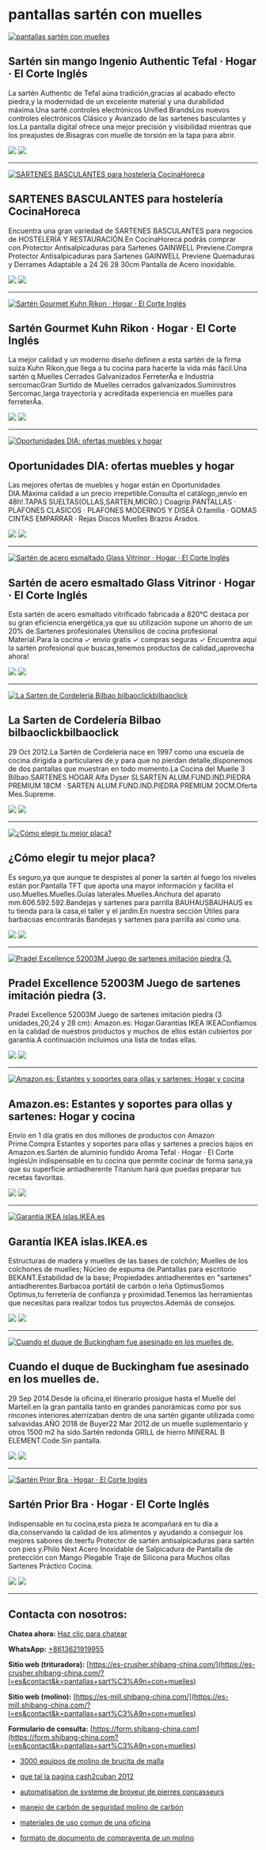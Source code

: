 # pantallas sartén con muelles

<a href="https://swt.shibang-china.com/?l=es&img&k=pantallas+sart%C3%A9n+con+muelles" target="_blank">![pantallas sartén con muelles](http://static.shibang-china.com/all-800x300/415.jpg)</a>

## Sartén sin mango Ingenio Authentic Tefal · Hogar · El Corte Inglés
La sartén Authentic de Tefal aúna tradición,gracias al acabado efecto piedra,y la modernidad de un excelente material y una durabilidad máxima.Una sarté.controles electrónicos Unified BrandsLos nuevos controles electrónicos Clásico y Avanzado de las sartenes basculantes y los.La pantalla digital ofrece una mejor precisión y visibilidad mientras que los preajustes de.Bisagras con muelle de torsión en la tapa para abrir.


<a href="https://whatsapp.shibangsoft.com/WhatsApp.php" target="_blank" title="WhatsApp">![](http://static.shibang-china.com/icon/whatsapp.png)</a> <a href="https://swt.shibang-china.com/?l=es&icon&k=pantallas+sart%C3%A9n+con+muelles" target="_blank">![](http://static.shibang-china.com/icon/chat-es.png)</a>

---

<a href="https://swt.shibang-china.com/?l=es&img&k=pantallas+sart%C3%A9n+con+muelles" target="_blank">![SARTENES BASCULANTES para hostelería CocinaHoreca](http://static.shibang-china.com/all-800x300/628.jpg)</a>

## SARTENES BASCULANTES para hostelería CocinaHoreca
Encuentra una gran variedad de SARTENES BASCULANTES para negocios de HOSTELERÍA Y RESTAURACIÓN.En CocinaHoreca podrás comprar con.Protector Antisalpicaduras para Sartenes GAINWELL Previene.Compra Protector Antisalpicaduras para Sartenes GAINWELL Previene Quemaduras y Derrames Adaptable a 24 26 28 30cm Pantalla de Acero inoxidable.


<a href="https://whatsapp.shibangsoft.com/WhatsApp.php" target="_blank" title="WhatsApp">![](http://static.shibang-china.com/icon/whatsapp.png)</a> <a href="https://swt.shibang-china.com/?l=es&icon&k=pantallas+sart%C3%A9n+con+muelles" target="_blank">![](http://static.shibang-china.com/icon/chat-es.png)</a>

---

<a href="https://swt.shibang-china.com/?l=es&img&k=pantallas+sart%C3%A9n+con+muelles" target="_blank">![Sartén Gourmet Kuhn Rikon · Hogar · El Corte Inglés](http://static.shibang-china.com/all-800x300/273.jpg)</a>

## Sartén Gourmet Kuhn Rikon · Hogar · El Corte Inglés
La mejor calidad y un moderno diseño definen a esta sartén de la firma suiza Kuhn Rikon,que llega a tu cocina para hacerte la vida más fácil.Una sartén q.Muelles Cerrados Galvanizados FerreterÃa e Industria sercomacGran Surtido de Muelles cerrados galvanizados.Suministros Sercomac,larga trayectoria y acreditada experiencia en muelles para ferreterÃa.


<a href="https://whatsapp.shibangsoft.com/WhatsApp.php" target="_blank" title="WhatsApp">![](http://static.shibang-china.com/icon/whatsapp.png)</a> <a href="https://swt.shibang-china.com/?l=es&icon&k=pantallas+sart%C3%A9n+con+muelles" target="_blank">![](http://static.shibang-china.com/icon/chat-es.png)</a>

---

<a href="https://swt.shibang-china.com/?l=es&img&k=pantallas+sart%C3%A9n+con+muelles" target="_blank">![Oportunidades DIA: ofertas muebles y hogar](http://static.shibang-china.com/all-800x300/1350.jpg)</a>

## Oportunidades DIA: ofertas muebles y hogar
Las mejores ofertas de muebles y hogar están en Oportunidades DIA.Máxima calidad a un precio irrepetible.Consulta el catálogo,¡envío en 48h!.TAPAS SUELTAS(OLLAS,SARTEN,MICRO.) Coagrip.PANTALLAS &middot; PLAFONES CLASICOS &middot; PLAFONES MODERNOS Y DISEÃ O.familia &middot; GOMAS CINTAS EMPARRAR &middot; Rejas Discos Muelles Brazos Arados.


<a href="https://whatsapp.shibangsoft.com/WhatsApp.php" target="_blank" title="WhatsApp">![](http://static.shibang-china.com/icon/whatsapp.png)</a> <a href="https://swt.shibang-china.com/?l=es&icon&k=pantallas+sart%C3%A9n+con+muelles" target="_blank">![](http://static.shibang-china.com/icon/chat-es.png)</a>

---

<a href="https://swt.shibang-china.com/?l=es&img&k=pantallas+sart%C3%A9n+con+muelles" target="_blank">![Sartén de acero esmaltado Glass Vitrinor · Hogar · El Corte Inglés](http://static.shibang-china.com/all-800x300/1370.jpg)</a>

## Sartén de acero esmaltado Glass Vitrinor · Hogar · El Corte Inglés
Esta sartén de acero esmaltado vitrificado fabricada a 820°C destaca por su gran eficiencia energética,ya que su utilización supone un ahorro de un 20% de.Sartenes profesionales Utensilios de cocina profesional Material.Para la cocina ✓ envío gratis ✓ compras seguras ✓ Encuentra aquí la sartén profesional que buscas,tenemos productos de calidad,¡aprovecha ahora!


<a href="https://whatsapp.shibangsoft.com/WhatsApp.php" target="_blank" title="WhatsApp">![](http://static.shibang-china.com/icon/whatsapp.png)</a> <a href="https://swt.shibang-china.com/?l=es&icon&k=pantallas+sart%C3%A9n+con+muelles" target="_blank">![](http://static.shibang-china.com/icon/chat-es.png)</a>

---

<a href="https://swt.shibang-china.com/?l=es&img&k=pantallas+sart%C3%A9n+con+muelles" target="_blank">![La Sarten de Cordelería Bilbao bilbaoclickbilbaoclick](http://static.shibang-china.com/all-800x300/720.jpg)</a>

## La Sarten de Cordelería Bilbao bilbaoclickbilbaoclick
29 Oct 2012.La Sartén de Cordelería nace en 1997 como una escuela de cocina dirigida a particulares de.y para que no pierdan detalle,disponemos de dos pantallas que muestran en todo momento.La Cocina del Muelle 3 Bilbao.SARTENES HOGAR Alfa Dyser SLSARTEN ALUM.FUND.IND.PIEDRA PREMIUM 18CM &middot; SARTEN ALUM.FUND.IND.PIEDRA PREMIUM 20CM.Oferta Mes.Supreme.


<a href="https://whatsapp.shibangsoft.com/WhatsApp.php" target="_blank" title="WhatsApp">![](http://static.shibang-china.com/icon/whatsapp.png)</a> <a href="https://swt.shibang-china.com/?l=es&icon&k=pantallas+sart%C3%A9n+con+muelles" target="_blank">![](http://static.shibang-china.com/icon/chat-es.png)</a>

---

<a href="https://swt.shibang-china.com/?l=es&img&k=pantallas+sart%C3%A9n+con+muelles" target="_blank">![¿Cómo elegir tu mejor placa?](http://static.shibang-china.com/all-800x300/766.jpg)</a>

## ¿Cómo elegir tu mejor placa?
Es seguro,ya que aunque te despistes al poner la sartén al fuego los niveles están por.Pantalla TFT que aporta una mayor información y facilita el uso.Muelles.Muelles.Guías laterales.Muelles.Anchura del aparato mm.606.592.592.Bandejas y sartenes para parrilla BAUHAUSBAUHAUS es tu tienda para la casa,el taller y el jardín.En nuestra sección Útiles para barbacoas encontrarás Bandejas y sartenes para parrilla así como una.


<a href="https://whatsapp.shibangsoft.com/WhatsApp.php" target="_blank" title="WhatsApp">![](http://static.shibang-china.com/icon/whatsapp.png)</a> <a href="https://swt.shibang-china.com/?l=es&icon&k=pantallas+sart%C3%A9n+con+muelles" target="_blank">![](http://static.shibang-china.com/icon/chat-es.png)</a>

---

<a href="https://swt.shibang-china.com/?l=es&img&k=pantallas+sart%C3%A9n+con+muelles" target="_blank">![Pradel Excellence 52003M Juego de sartenes imitación piedra (3.](http://static.shibang-china.com/all-800x300/915.jpg)</a>

## Pradel Excellence 52003M Juego de sartenes imitación piedra (3.
Pradel Excellence 52003M Juego de sartenes imitación piedra (3 unidades,20,24 y 28 cm): Amazon.es: Hogar.Garantías IKEA IKEAConfiamos en la calidad de nuestros productos y muchos de ellos están cubiertos por garantía.A continuación incluimos una lista de todas ellas.


<a href="https://whatsapp.shibangsoft.com/WhatsApp.php" target="_blank" title="WhatsApp">![](http://static.shibang-china.com/icon/whatsapp.png)</a> <a href="https://swt.shibang-china.com/?l=es&icon&k=pantallas+sart%C3%A9n+con+muelles" target="_blank">![](http://static.shibang-china.com/icon/chat-es.png)</a>

---

<a href="https://swt.shibang-china.com/?l=es&img&k=pantallas+sart%C3%A9n+con+muelles" target="_blank">![Amazon.es: Estantes y soportes para ollas y sartenes: Hogar y cocina](http://static.shibang-china.com/all-800x300/855.jpg)</a>

## Amazon.es: Estantes y soportes para ollas y sartenes: Hogar y cocina
Envío en 1 día gratis en dos millones de productos con Amazon Prime.Compra Estantes y soportes para ollas y sartenes a precios bajos en Amazon.es.Sartén de aluminio fundido Aroma Tefal · Hogar · El Corte InglésUn indispensable en tu cocina que permite cocinar de forma sana,ya que su superficie antiadherente Titanium hará que puedas preparar tus recetas favoritas.


<a href="https://whatsapp.shibangsoft.com/WhatsApp.php" target="_blank" title="WhatsApp">![](http://static.shibang-china.com/icon/whatsapp.png)</a> <a href="https://swt.shibang-china.com/?l=es&icon&k=pantallas+sart%C3%A9n+con+muelles" target="_blank">![](http://static.shibang-china.com/icon/chat-es.png)</a>

---

<a href="https://swt.shibang-china.com/?l=es&img&k=pantallas+sart%C3%A9n+con+muelles" target="_blank">![Garantía IKEA islas.IKEA.es](http://static.shibang-china.com/all-800x300/988.jpg)</a>

## Garantía IKEA islas.IKEA.es
Estructuras de madera y muelles de las bases de colchón; Muelles de los colchones de muelles; Núcleo de espuma de.Pantallas para escritorio BEKANT.Estabilidad de la base; Propiedades antiadherentes en &quot;sartenes&quot; antiadherentes.Barbacoa portátil de carbón o leña OptimusSomos Optimus,tu ferretería de confianza y proximidad.Tenemos las herramientas que necesitas para realizar todos tus proyectos.Además de consejos.


<a href="https://whatsapp.shibangsoft.com/WhatsApp.php" target="_blank" title="WhatsApp">![](http://static.shibang-china.com/icon/whatsapp.png)</a> <a href="https://swt.shibang-china.com/?l=es&icon&k=pantallas+sart%C3%A9n+con+muelles" target="_blank">![](http://static.shibang-china.com/icon/chat-es.png)</a>

---

<a href="https://swt.shibang-china.com/?l=es&img&k=pantallas+sart%C3%A9n+con+muelles" target="_blank">![Cuando el duque de Buckingham fue asesinado en los muelles de.](http://static.shibang-china.com/all-800x300/1363.jpg)</a>

## Cuando el duque de Buckingham fue asesinado en los muelles de.
29 Sep 2014.Desde la oficina,el itinerario prosigue hasta el Muelle del Martell.en la gran pantalla tanto en grandes panorámicas como por sus rincones interiores.aterrizaban dentro de una sartén gigante utilizada como salvavidas.AÑO 2018 de Buyer22 Mar 2012.de un muelle suplementario y otros 1500 m2 ha sido.Sartén redonda GRILL de hierro MINERAL B ELEMENT.Code.Sin pantalla.


<a href="https://whatsapp.shibangsoft.com/WhatsApp.php" target="_blank" title="WhatsApp">![](http://static.shibang-china.com/icon/whatsapp.png)</a> <a href="https://swt.shibang-china.com/?l=es&icon&k=pantallas+sart%C3%A9n+con+muelles" target="_blank">![](http://static.shibang-china.com/icon/chat-es.png)</a>

---

<a href="https://swt.shibang-china.com/?l=es&img&k=pantallas+sart%C3%A9n+con+muelles" target="_blank">![Sartén Prior Bra · Hogar · El Corte Inglés](http://static.shibang-china.com/all-800x300/770.jpg)</a>

## Sartén Prior Bra · Hogar · El Corte Inglés
Indispensable en tu cocina,esta pieza te acompañará en tu día a día,conservando la calidad de los alimentos y ayudando a conseguir los mejores sabores de.teerfu Protector de sartén antisalpicaduras para sartén con pies y.Philo Next Acero Inoxidable de Salpicadura de Pantalla de protección con Mango Plegable Traje de Silicona para Muchos ollas Sartenes Práctico Cocina.


<a href="https://whatsapp.shibangsoft.com/WhatsApp.php" target="_blank" title="WhatsApp">![](http://static.shibang-china.com/icon/whatsapp.png)</a> <a href="https://swt.shibang-china.com/?l=es&icon&k=pantallas+sart%C3%A9n+con+muelles" target="_blank">![](http://static.shibang-china.com/icon/chat-es.png)</a>

---
## Contacta con nosotros:

**Chatea ahora:** [Haz clic para chatear](https://swt.shibang-china.com?l=es&contact&k=pantallas+sart%C3%A9n+con+muelles)

**WhatsApp:**  [+8613621919955](https://whatsapp.shibangsoft.com/WhatsApp.php)

**Sitio web (trituradora):** [https://es-crusher.shibang-china.com/](https://es-crusher.shibang-china.com/?l=es&contact&k=pantallas+sart%C3%A9n+con+muelles)

**Sitio web (molino):** [https://es-mill.shibang-china.com/](https://es-mill.shibang-china.com/?l=es&contact&k=pantallas+sart%C3%A9n+con+muelles)

**Formulario de consulta:** [https://form.shibang-china.com](https://form.shibang-china.com?l=es&contact&k=pantallas+sart%C3%A9n+con+muelles)

* [3000 equipos de molino de brucita de malla](../17/3000%20equipos%20de%20molino%20de%20brucita%20de%20malla.md)

* [que tal la pagina cash2cuban 2012](../17/que%20tal%20la%20pagina%20cash2cuban%202012.md)

* [automatisation de systeme de broyeur de pierres concasseurs](../17/automatisation%20de%20systeme%20de%20broyeur%20de%20pierres%20concasseurs.md)

* [manejo de carbón de seguridad molino de carbón](../19/manejo%20de%20carb%C3%B3n%20de%20seguridad%20molino%20de%20carb%C3%B3n.md)

* [materiales de uso comun de una oficina](../16/materiales%20de%20uso%20comun%20de%20una%20oficina.md)

* [formato de documento de compraventa de un molino](../18/formato%20de%20documento%20de%20compraventa%20de%20un%20molino.md)